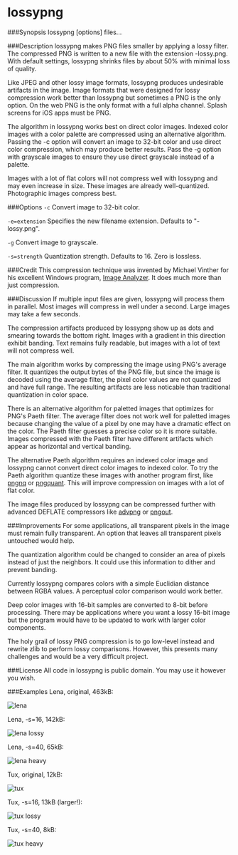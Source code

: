 lossypng
========

###Synopsis
lossypng [options] files...

###Description
lossypng makes PNG files smaller by applying a lossy filter. The compressed PNG
is written to a new file with the extension -lossy.png. With default settings,
lossypng shrinks files by about 50% with minimal loss of quality.

Like JPEG and other lossy image formats, lossypng produces undesirable artifacts
in the image. Image formats that were designed for lossy compression work
better than lossypng but sometimes a PNG is the only option. On the web PNG is
the only format with a full alpha channel. Splash screens for iOS apps must be
PNG.

The algorithm in lossypng works best on direct color images. Indexed color
images with a color palette are compressed using an alternative algorithm.
Passing the -c option will convert an image to 32-bit color and use direct
color compression, which may produce better results. Pass the -g option with
grayscale images to ensure they use direct grayscale instead of a palette.

Images with a lot of flat colors will not compress well with lossypng and may
even increase in size. These images are already well-quantized. Photographic
images compress best.

###Options
`-c`
Convert image to 32-bit color.

`-e=extension`
Specifies the new filename extension. Defaults to "-lossy.png".

`-g`
Convert image to grayscale.

`-s=strength`
Quantization strength. Defaults to 16. Zero is lossless.

###Credit
This compression technique was invented by Michael Vinther for his excellent
Windows program, [Image Analyzer](http://meesoft.logicnet.dk/Analyzer/). It
does much more than just compression.

###Discussion
If multiple input files are given, lossypng will process them in parallel. Most
images will compress in well under a second. Large images may take a few
seconds.

The compression artifacts produced by lossypng show up as dots and smearing
towards the bottom right. Images with a gradient in this direction exhibit
banding. Text remains fully readable, but images with a lot of text will not
compress well.

The main algorithm works by compressing the image using PNG's average filter. It
quantizes the output bytes of the PNG file, but since the image is decoded
using the average filter, the pixel color values are not quantized and have full
range. The resulting artifacts are less noticable than traditional quantization
in color space.

There is an alternative algorithm for paletted images that optimizes for PNG's
Paeth filter. The average filter does not work well for paletted images because
changing the value of a pixel by one may have a dramatic effect on the color.
The Paeth filter guesses a precise color so it is more suitable. Images
compressed with the Paeth filter have different artifacts which appear as
horizontal and vertical banding.

The alternative Paeth algorithm requires an indexed color image and lossypng
cannot convert direct color images to indexed color. To try the Paeth algorithm
quantize these images with another program first, like
[pngnq](http://pngnq.sourceforge.net/) or [pngquant](http://pngquant.org/).
This will improve compression on images with a lot of flat color.

The image files produced by lossypng can be compressed further with advanced
DEFLATE compressors like
[advpng](http://advancemame.sourceforge.net/comp-readme.html) or
[pngout](http://advsys.net/ken/utils.htm).

###Improvements
For some applications, all transparent pixels in the image must remain fully
transparent. An option that leaves all transparent pixels untouched would help.

The quantization algorithm could be changed to consider an area of pixels
instead of just the neighbors. It could use this information to dither and
prevent banding.

Currently lossypng compares colors with a simple Euclidian distance between
RGBA values. A perceptual color comparison would work better.

Deep color images with 16-bit samples are converted to 8-bit before processing.
There may be applications where you want a lossy 16-bit image but the
program would have to be updated to work with larger color components.

The holy grail of lossy PNG compression is to go low-level instead and rewrite
zlib to perform lossy comparisons. However, this presents many challenges and
would be a very difficult project.

###License
All code in lossypng is public domain. You may use it however you wish.

###Examples
Lena, original, 463kB:

![lena](http://frammish.org/lossypng/lena.png)

Lena, -s=16, 142kB:

![lena lossy](http://frammish.org/lossypng/lena-lossy.png)

Lena, -s=40, 65kB:

![lena heavy](http://frammish.org/lossypng/lena-heavy.png)

Tux, original, 12kB:

![tux](http://frammish.org/lossypng/Tux.png)

Tux, -s=16, 13kB (larger!):

![tux lossy](http://frammish.org/lossypng/Tux-lossy.png)

Tux, -s=40, 8kB:

![tux heavy](http://frammish.org/lossypng/Tux-heavy.png)
